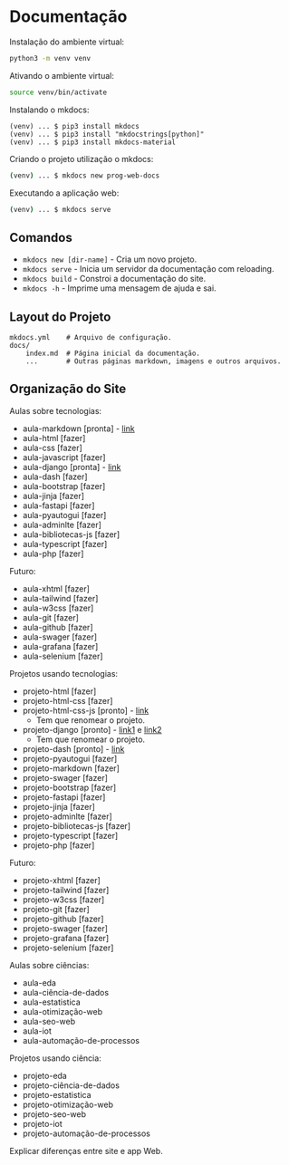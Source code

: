 # Documentação

Instalação do ambiente virtual:

```bash
python3 -m venv venv
```

Ativando o ambiente virtual:

```bash
source venv/bin/activate
```

Instalando o mkdocs:

```shell script
(venv) ... $ pip3 install mkdocs
(venv) ... $ pip3 install "mkdocstrings[python]"
(venv) ... $ pip3 install mkdocs-material
```

Criando o projeto utilização o mkdocs:

```bash
(venv) ... $ mkdocs new prog-web-docs
```

Executando a aplicação web:

```bash
(venv) ... $ mkdocs serve
```

## Comandos

* `mkdocs new [dir-name]` - Cria um novo projeto.
* `mkdocs serve` - Inicia um servidor da documentação com reloading.
* `mkdocs build` - Constroi a documentação do site.
* `mkdocs -h` - Imprime uma mensagem de ajuda e sai.

## Layout do Projeto

    mkdocs.yml    # Arquivo de configuração.
    docs/
        index.md  # Página inicial da documentação.
        ...       # Outras páginas markdown, imagens e outros arquivos.

## Organização do Site

Aulas sobre tecnologias:

* aula-markdown [pronta] - [link](https://github.com/ufla-prog-web/aula-markdown)
* aula-html [fazer]
* aula-css [fazer]
* aula-javascript [fazer]
* aula-django [pronta] - [link](https://github.com/ufla-prog-web/aula-django-01)
* aula-dash [fazer]
* aula-bootstrap [fazer]
* aula-jinja [fazer]
* aula-fastapi [fazer]
* aula-pyautogui [fazer]
* aula-adminlte [fazer]
* aula-bibliotecas-js [fazer]
* aula-typescript [fazer]
* aula-php [fazer]

Futuro:

* aula-xhtml [fazer]
* aula-tailwind [fazer]
* aula-w3css [fazer]
* aula-git [fazer]
* aula-github [fazer]
* aula-swager [fazer]
* aula-grafana [fazer]
* aula-selenium [fazer]

Projetos usando tecnologias:

* projeto-html [fazer]
* projeto-html-css [fazer]
* projeto-html-css-js [pronto] - [link](https://github.com/ufla-prog-web/aula-html-css-js)
  * Tem que renomear o projeto.
* projeto-django [pronto] - [link1](https://github.com/ufla-prog-web/aula-django-02) e [link2](https://github.com/ufla-prog-web/aula-django-02)
  * Tem que renomear o projeto.
* projeto-dash [pronto] - [link](https://github.com/ufla-prog-web/projeto-dash)
* projeto-pyautogui [fazer]
* projeto-markdown [fazer]
* projeto-swager [fazer]
* projeto-bootstrap [fazer]
* projeto-fastapi [fazer]
* projeto-jinja [fazer]
* projeto-adminlte [fazer]
* projeto-bibliotecas-js [fazer]
* projeto-typescript [fazer]
* projeto-php [fazer]

Futuro:

* projeto-xhtml [fazer]
* projeto-tailwind [fazer]
* projeto-w3css [fazer]
* projeto-git [fazer]
* projeto-github [fazer]
* projeto-swager [fazer]
* projeto-grafana [fazer]
* projeto-selenium [fazer]

Aulas sobre ciências:

* aula-eda
* aula-ciência-de-dados
* aula-estatistica
* aula-otimização-web
* aula-seo-web
* aula-iot
* aula-automação-de-processos

Projetos usando ciência:

* projeto-eda
* projeto-ciência-de-dados
* projeto-estatistica
* projeto-otimização-web
* projeto-seo-web
* projeto-iot
* projeto-automação-de-processos


Explicar diferenças entre site e app Web.
